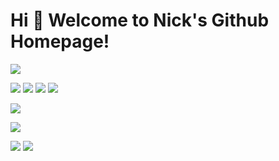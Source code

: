# Hi 🎉 Welcome to Nick's Github Homepage!

<img src="https://readme-typing-svg.herokuapp.com/?lines=Welcome,%20visitor!;Hello%20Github%20World!&font=Roboto" />

<p>
<img src="https://img.shields.io/static/v1?label=Program&message=Java&color=blue"/>
<a href="https://juejin.cn/user/3839915728315741"><img src="https://img.shields.io/static/v1?label=Blog&message=juejin&color=red"/></a>
<a href="https://space.bilibili.com/1933878876"><img src="https://img.shields.io/static/v1?label=Video&message=Bilibili&color=cyan"/></a>
<img src="https://visitor-badge.glitch.me/badge?page_id=https://github.com/Nick5412&right_color=red" />
</p>

![](https://github-readme-stats.vercel.app/api?username=Nick5412&show_icons=true&theme=dark&count_private=true)

![](https://github-readme-stats.vercel.app/api/top-langs/?username=Nick5412&theme=dark&layout=compact)

![](https://stats.justsong.cn/api/csdn?id=Nick5412&theme=dark)
![](https://stats.justsong.cn/api/bilibili/?id=1933878876&theme=dark)




